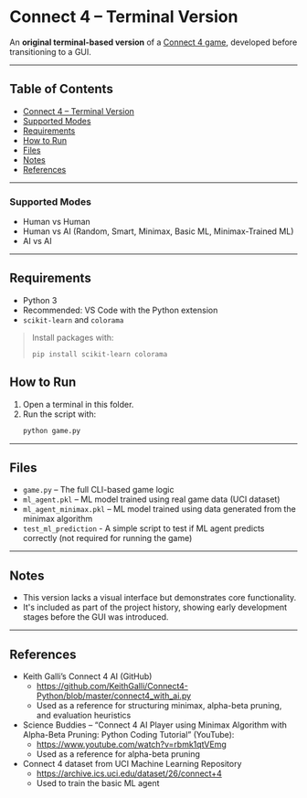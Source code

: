 # Connect 4 – Terminal Version

An **original terminal-based version** of a [Connect 4 game](https://github.com/Shelly855/connect4-ai), developed before transitioning to a GUI.

---

## Table of Contents

- [Connect 4 – Terminal Version](#connect-4--terminal-version)
- [Supported Modes](#supported-modes)
- [Requirements](#requirements)
- [How to Run](#how-to-run)
- [Files](#files)
- [Notes](#notes)
- [References](#references)

---

### Supported Modes
- Human vs Human
- Human vs AI (Random, Smart, Minimax, Basic ML, Minimax-Trained ML)
- AI vs AI

---

## Requirements

- Python 3
- Recommended: VS Code with the Python extension
- `scikit-learn` and `colorama`

> Install packages with:
> ```
> pip install scikit-learn colorama
> ```

## How to Run

1. Open a terminal in this folder.
2. Run the script with:
   ```bash
   python game.py

---

## Files

- `game.py` – The full CLI-based game logic  
- `ml_agent.pkl` – ML model trained using real game data (UCI dataset)
- `ml_agent_minimax.pkl` – ML model trained using data generated from the minimax algorithm
- `test_ml_prediction` - A simple script to test if ML agent predicts correctly (not required for running the game)

---

## Notes

- This version lacks a visual interface but demonstrates core functionality.  
- It's included as part of the project history, showing early development stages before the GUI was introduced.  

---

## References

- Keith Galli’s Connect 4 AI (GitHub)
  - https://github.com/KeithGalli/Connect4-Python/blob/master/connect4_with_ai.py
  - Used as a reference for structuring minimax, alpha-beta pruning, and evaluation heuristics
- Science Buddies – “Connect 4 AI Player using Minimax Algorithm with Alpha-Beta Pruning: Python Coding Tutorial” (YouTube):
  - https://www.youtube.com/watch?v=rbmk1qtVEmg
  - Used as a reference for alpha-beta pruning
- Connect 4 dataset from UCI Machine Learning Repository
  - https://archive.ics.uci.edu/dataset/26/connect+4
  - Used to train the basic ML agent
